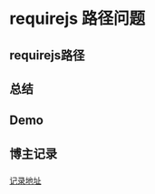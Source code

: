 # requirejs 路径问题


## requirejs路径

## 总结

## Demo


## 博主记录


###

[记录地址](https://www.cnblogs.com/chyingp/p/requirejs-path-resolve.html)

